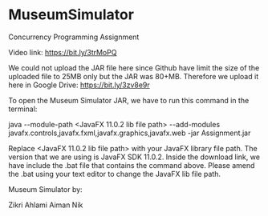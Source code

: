 # MuseumSimulator
Concurrency Programming Assignment

Video link: https://bit.ly/3trMoPQ 

We could not upload the JAR file here since Github have limit the size of the uploaded file to 25MB only but the JAR was 80+MB.
Therefore we upload it here in Google Drive: https://bit.ly/3zv8e9r

To open the Museum Simulator JAR, we have to run this command in the terminal:

java --module-path <JavaFX 11.0.2 lib file path> --add-modules javafx.controls,javafx.fxml,javafx.graphics,javafx.web -jar Assignment.jar

Replace <JavaFX 11.0.2 lib file path> with your JavaFX library file path. The version that we are using is JavaFX SDK 11.0.2.
Inside the download link, we have include the .bat file that contains the command above. Please amend the .bat using your text editor to change the JavaFX lib file path.

Museum Simulator by:

Zikri
Ahlami
Aiman
Nik
